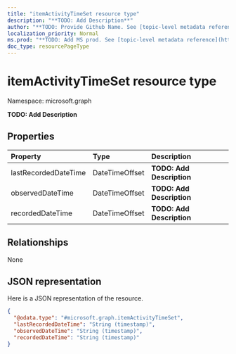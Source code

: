 ```yaml
---
title: "itemActivityTimeSet resource type"
description: "**TODO: Add Description**"
author: "**TODO: Provide Github Name. See [topic-level metadata reference](https://msgo.azurewebsites.net/add/document/guidelines/metadata.html#topic-level-metadata)**"
localization_priority: Normal
ms.prod: "**TODO: Add MS prod. See [topic-level metadata reference](https://msgo.azurewebsites.net/add/document/guidelines/metadata.html#topic-level-metadata)**"
doc_type: resourcePageType
---
```


# itemActivityTimeSet resource type


Namespace: microsoft.graph

**TODO: Add Description**

## Properties
|Property|Type|Description|
|:---|:---|:---|
|lastRecordedDateTime|DateTimeOffset|**TODO: Add Description**|
|observedDateTime|DateTimeOffset|**TODO: Add Description**|
|recordedDateTime|DateTimeOffset|**TODO: Add Description**|

## Relationships
None

## JSON representation
Here is a JSON representation of the resource.
<!-- {
  "blockType": "resource",
  "@odata.type": "microsoft.graph.itemActivityTimeSet"
}
-->
``` json
{
  "@odata.type": "#microsoft.graph.itemActivityTimeSet",
  "lastRecordedDateTime": "String (timestamp)",
  "observedDateTime": "String (timestamp)",
  "recordedDateTime": "String (timestamp)"
}
```

